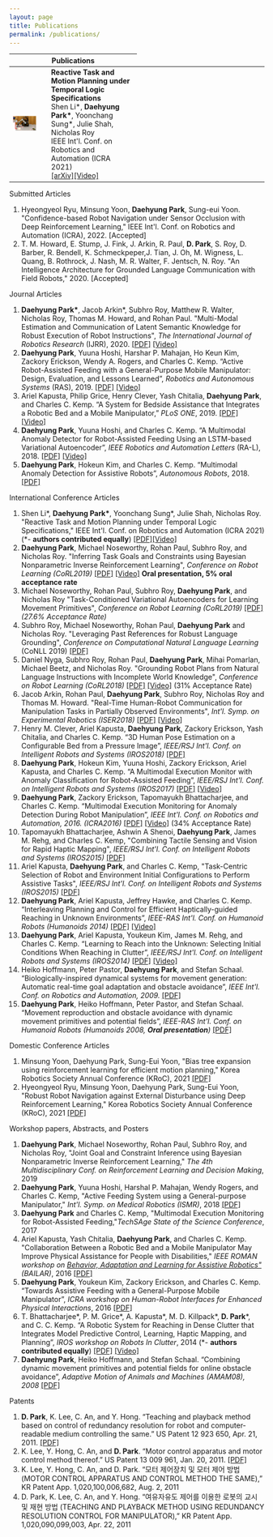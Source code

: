 ```yaml
---
layout: page
title: Publications
permalink: /publications/
---
```

<!--
If you want to change the style of the table, please look at the publication tag in _sass/_layout.scss.
-->

<!---------------- Publications --------------------->
<table>
<colgroup>
<col width="15%" />
<col width="35%" />
<col width="15%" />
<col width="35%" />
</colgroup>
<thead>
<tr>
<th class="caption" colspan="2">Publications</th>
</tr>
</thead>
<tbody>
<tr>
<td>
    <a href="/assets/reactive.png" data-lightbox="reactive" >
      <img style="width: 75%" src="/assets/reactive.png">
      </a>
</td>
<td>
    <b>Reactive Task and Motion Planning under Temporal Logic Specifications</b><br>
    Shen Li*, <b>Daehyung Park*</b>, Yoonchang Sung*, Julie Shah, Nicholas Roy<br>
    IEEE Int'l. Conf. on Robotics and Automation (ICRA 2021)<br>  
   <a href="https://arxiv.org/abs/2103.14464" target="_blank">[arXiv]</a><a href="https://www.youtube.com/watch?v=5PrCu_hS31w" target="_blank">[Video]</a>
</td>

</tr>
</tbody>
</table>


<!------------------- Submitted Articles --------------------->
<div class="publication">
<div class="pub-title"> Submitted Articles </div>

<ol>

  
<div class="pub-item"><li>
Hyeongyeol Ryu, Minsung Yoon, <b>Daehyung Park</b>, Sung-eui Yoon. "Confidence-based Robot Navigation under Sensor Occlusion with Deep Reinforcement Learning," IEEE Int'l. Conf. on Robotics and Automation (ICRA), 2022. [Accepted]
</li></div>
  
<div class="pub-item"><li>
T. M. Howard, E. Stump, J. Fink, J. Arkin, R. Paul, <b>D. Park</b>, S. Roy, D. Barber, R. Bendell, K. Schmeckpeper,J. Tian, J. Oh, M. Wigness, L. Quang, B. Rothrock, J. Nash, M. R. Walter, F. Jentsch, N. Roy. "An Intelligence Architecture for Grounded Language Communication with Field Robots," 2020. [Accepted]
</li></div>

  
</ol>

</div>


<!------------------- Journal Articles --------------------->
<div class="publication">
<div class="pub-title"> Journal Articles </div>


<ol>

<div class="pub-item"><li>
<b>Daehyung Park*</b>, Jacob Arkin*, Subhro Roy, Matthew R. Walter, Nicholas Roy, Thomas M. Howard, and Rohan Paul. "Multi-Modal Estimation and Communication of Latent Semantic Knowledge for Robust Execution of Robot Instructions", <i>The International Journal of Robotics Research </i>(IJRR), 2020. <a href="https://journals.sagepub.com/eprint/PSW4Z5AXF4AYTSXRN7AI/full" target="_blank">[PDF]</a> <a href="https://www.youtube.com/watch?v=BfCeYsTvaOw&amp;feature=youtu.be" target="_blank">[Video]</a>
</li></div>

<div class="pub-item"><li>
<b>Daehyung Park</b>, Yuuna Hoshi, Harshar P. Mahajan, Ho Keun Kim, Zackory Erickson, Wendy A. Rogers, and Charles C. Kemp. “Active Robot-Assisted Feeding with a General-Purpose Mobile Manipulator: Design, Evaluation, and Lessons Learned”, <i>Robotics and Autonomous Systems</i> (RAS), 2019. <a href="https://www.sciencedirect.com/science/article/abs/pii/S0921889018307061" target="_blank">[PDF]</a> <a href="https://www.youtube.com/watch?v=I5gqtk6Cln8" target="_blank">[Video]</a>
</li></div>

<div class="pub-item"><li>
Ariel Kapusta, Philip Grice, Henry Clever, Yash Chitalia, <b>Daehyung Park</b>, and Charles C. Kemp. “A System for Bedside Assistance that Integrates a Robotic Bed and a Mobile Manipulator,” <i>PLoS ONE</i>, 2019. <a href="https://journals.plos.org/plosone/article?id=10.1371/journal.pone.0221854" target="_blank">[PDF]</a> <a href="https://ndownloader.figshare.com/files/18019598" target="_blank">[Video]</a>
</li></div>

<div class="pub-item"><li>
<b>Daehyung Park</b>, Yuuna Hoshi, and Charles C. Kemp. “A Multimodal Anomaly Detector for Robot-Assisted Feeding Using an LSTM-based Variational Autoencoder”, <i>IEEE Robotics and Automation Letters</i> (RA-L), 2018. <a href="http://ieeexplore.ieee.org/document/8279425/" target="_blank">[PDF]</a> <a href="https://youtu.be/ZMAGEQx5Uy8" target="_blank">[Video]</a>
</li></div>

<div class="pub-item"><li>
<b> Daehyung Park</b>, Hokeun Kim, and Charles C. Kemp. “Multimodal Anomaly Detection for Assistive Robots”, <i>Autonomous Robots</i>, 2018. <a href="https://link.springer.com/article/10.1007/s10514-018-9733-6" target="_blank">[PDF]</a>
</li></div>

</ol>

</div>

<!-- <p align="left" style="text-align:left"><span style="font-family:times new roman,serif"><font size="3"><i><br />
</i></font></span></p>
<p align="left" style="text-align:left"><a href="https://youtu.be/gLcPZQnDmkk" target="_blank"></a></p> -->


<!------------------- International Conference Articles --------------------->
<div class="publication">
<div class="pub-title"> International Conference Articles </div>

<ol>

<div class="pub-item"><li>
Shen Li*, <b>Daehyung Park*</b>, Yoonchang Sung*, Julie Shah, Nicholas Roy. "Reactive Task and Motion Planning under Temporal Logic Specifications," IEEE Int'l. Conf. on Robotics and Automation (ICRA 2021) (*- <b>authors contributed equally</b>) <a href="https://arxiv.org/abs/2103.14464" target="_blank">[PDF]</a><a href="https://www.youtube.com/watch?v=5PrCu_hS31w" target="_blank">[Video]</a>
</li></div>

<div class="pub-item"><li>
<b>Daehyung Park</b>, Michael Noseworthy, Rohan Paul, Subhro Roy, and Nicholas Roy. "Inferring Task Goals and Constraints using Bayesian Nonparametric Inverse Reinforcement Learning", <i>Conference on Robot Learning (CoRL2019) </i> <a href="https://drive.google.com/open?id=1bswpgVJDXp_9vh55_Gz1cAbylhhjQqhS" target="_blank">[PDF]</a> <a href="https://youtu.be/HgaqH4PWcTI" target="_blank">[Video]</a> <b>Oral presentation, 5% oral acceptance rate</b>
</li></div>

<div class="pub-item"><li>
Michael Noseworthy, Rohan Paul, Subhro Roy, <b>Daehyung Park</b>, and Nicholas Roy "Task-Conditioned Variational Autoencoders for Learning Movement Primitives", <i>Conference on Robot Learning (CoRL2019) </i> <a href="https://drive.google.com/open?id=1HckF-IYaj3zbe2CTSL30VKuHluAtsBBl" target="_blank">[PDF]</a> <i>(27.6% Acceptance Rate)</i>
</li></div>

<div class="pub-item"><li>
Subhro Roy, Michael Noseworthy, Rohan Paul, <b>Daehyung Park</b> and Nicholas Roy. "Leveraging Past References for Robust Language Grounding", <i>Conference on Computational Natural Language Learning</i> (CoNLL 2019) <a href="https://www.aclweb.org/anthology/K19-1040/" target="_blank">[PDF]</a>
</li></div>

<div class="pub-item"><li>
Daniel Nyga, Subhro Roy, Rohan Paul, <b>Daehyung Park</b>, Mihai Pomarlan, Michael Beetz, and Nicholas Roy. "Grounding Robot Plans from Natural Language Instructions with Incomplete World Knowledge", <i>Conference on Robot Learning (CoRL2018)</i> <a href="http://proceedings.mlr.press/v87/nyga18a/nyga18a.pdf" target="_blank">[PDF]</a> <a href="https://youtu.be/uWv-l7XMoB8" target="_blank">[Video]</a> (31% Acceptance Rate)
</li></div>

<div class="pub-item"><li>
Jacob Arkin, Rohan Paul, <b>Daehyung Park</b>, Subhro Roy, Nicholas Roy and Thomas M. Howard. "Real-Time Human-Robot Communication for Manipulation Tasks in Partially Observed Environments", <i>Int'l. Symp. on Experimental Robotics (ISER2018)</i> <a href="https://link.springer.com/chapter/10.1007/978-3-030-33950-0_39" target="_blank">[PDF]</a> <a href="https://youtu.be/JTVJkJavU6g" target="_blank">[Video]</a>
</li></div>

<div class="pub-item"><li>
Henry M. Clever, Ariel Kapusta, <b>Daehyung Park</b>, Zackory Erickson, Yash Chitalia, and Charles C. Kemp. “3D Human Pose Estimation on a Configurable Bed from a Pressure Image”, <i>IEEE/RSJ Int'l. Conf. on Intelligent Robots and Systems (IROS2018)</i> <a href="https://arxiv.org/abs/1804.07873" target="_blank">[PDF]</a>
</li></div>

<div class="pub-item"><li>
<b>Daehyung Park</b>, Hokeun Kim, Yuuna Hoshi, Zackory Erickson, Ariel Kapusta, and Charles C. Kemp. “A Multimodal Execution Monitor with Anomaly Classification for Robot-Assisted Feeding”, <i>IEEE/RSJ Int'l. Conf. on Intelligent Robots and Systems (IROS2017)</i> <a href="https://ieeexplore.ieee.org/abstract/document/8206437" target="_blank">[PDF]</a> <a href="https://youtu.be/KQlVSz3URnA" target="_blank">[Video]</a>
</li></div>

<div class="pub-item"><li>
<b> Daehyung Park</b>, Zackory Erickson, Tapomayukh Bhattacharjee, and Charles C. Kemp. “Multimodal Execution Monitoring for Anomaly Detection During Robot Manipulation”, <i>IEEE Int'l. Conf. on Robotics and Automation, 2016. (ICRA2016)</i> <a href="https://ieeexplore.ieee.org/document/7487160" target="_blank">[PDF]</a> <a href="https://youtu.be/gLcPZQnDmkk" target="_blank">[Video]</a> (34% Acceptance Rate)
</li></div>

<div class="pub-item"><li>
Tapomayukh Bhattacharjee, Ashwin A Shenoi, <b>Daehyung Park</b>, James M. Rehg, and Charles C. Kemp, "Combining Tactile Sensing and Vision for Rapid Haptic Mapping", <i>IEEE/RSJ Int'l. Conf. on Intelligent Robots and Systems (IROS2015)</i> <a href="https://ieeexplore.ieee.org/document/7353522" target="_blank">[PDF]</a>
</li></div>

<div class="pub-item"><li>
Ariel Kapusta, <b>Daehyung Park</b>, and Charles C. Kemp, "Task-Centric Selection of Robot and Environment Initial Configurations to Perform Assistive Tasks", <i>IEEE/RSJ Int'l. Conf. on Intelligent Robots and Systems (IROS2015)</i> <a href="https://ieeexplore.ieee.org/document/7353563" target="_blank">[PDF]</a>
</li></div>

<div class="pub-item"><li>
<b>Daehyung Park</b>, Ariel Kapusta, Jeffrey Hawke, and Charles C. Kemp. “Interleaving Planning and Control for Efficient Haptically-guided Reaching in Unknown Environments”, <i>IEEE-RAS Int'l. Conf. on Humanoid Robots (Humanoids 2014)</i> <a href="https://ieeexplore.ieee.org/document/7041456" target="_blank">[PDF]</a> <a href="https://youtu.be/WHHv3womkYs" target="_blank">[Video]</a>
</li></div>

<div class="pub-item"><li>
<b>Daehyung Park</b>, Ariel Kapusta, Youkeun Kim, James M. Rehg, and Charles C. Kemp. “Learning to Reach into the Unknown: Selecting Initial Conditions When Reaching in Clutter”, <i>IEEE/RSJ Int'l. Conf. on Intelligent Robots and Systems (IROS2014)</i> <a href="https://ieeexplore.ieee.org/document/6942625" target="_blank">[PDF]</a> <a href="https://youtu.be/Gjy-MDEbZUU" target="_blank">[Video]</a>
</li></div>

<div class="pub-item"><li>
Heiko Hoffmann, Peter Pastor, <b>Daehyung Park</b>, and Stefan Schaal. “Biologically-inspired dynamical systems for movement generation: Automatic real-time goal adaptation and obstacle avoidance”, <i>IEEE Int'l. Conf. on Robotics and Automation, 2009. </i> <a href="https://ieeexplore.ieee.org/document/5152423">[PDF]</a>
</li></div>

<div class="pub-item"><li>
<b> Daehyung Park</b>, Heiko Hoffmann, Peter Pastor, and Stefan Schaal. “Movement reproduction and obstacle avoidance with dynamic movement primitives and potential fields”, <i>IEEE-RAS Int'l. Conf. on Humanoid Robots (Humanoids 2008, <b>Oral presentation</b>)</i> <a href="https://ieeexplore.ieee.org/document/4755937">[PDF]</a>
</li></div>

</ol>

</div>

<!------------------- Domestic Conference Articles --------------------->
<div class="publication">
<div class="pub-title"> Domestic Conference Articles </div>

<ol>

<div class="pub-item"><li>
Minsung Yoon, Daehyung Park, Sung-Eui Yoon, "Bias tree expansion using reinforcement learning for efficient motion planning," Korea Robotics Society Annual Conference (KRoC), 2021 <a href="https://www.google.com/url?q=https%3A%2F%2Fsgvr.kaist.ac.kr%2Fwp-content%2Fuploads%2F2021%2F06%2FRLRRT_MinsungYoon.pdf&sa=D&sntz=1&usg=AFQjCNHsEW4HewmzI_r8wXO1Bs1-5xbMrg" target="_blank">[PDF]</a>
</li></div>

<div class="pub-item"><li>
Hyeongyeol Ryu, Minsung Yoon, Daehyung Park, Sung-Eui Yoon, "Robust Robot Navigation against External Disturbance using Deep Reinforcement Learning," Korea Robotics Society Annual Conference (KRoC), 2021 <a href="https://www.google.com/url?q=https%3A%2F%2Fsgvr.kaist.ac.kr%2Fwp-content%2Fuploads%2F2021%2F06%2FRobust_Robot_Navigation_against_External_Disturbance_KRoC21.pdf&sa=D&sntz=1&usg=AFQjCNHxir5qxnnAHrvPaTzHdfWrtOpV4Q" target="_blank">[PDF]</a>
</li></div>


</ol>

</div>


<!------------------- Workshop papers, Abstracts, and Posters --------------------->

<div class="publication">
<div class="pub-title"> Workshop papers, Abstracts, and Posters </div>

<ol>

<div class="pub-item"><li>
<!-- No PDF link -->
<b>Daehyung Park</b>, Michael Noseworthy, Rohan Paul, Subhro Roy, and Nicholas Roy, "Joint Goal and Constraint Inference using Bayesian Nonparametric Inverse Reinforcement Learning," <i>The 4th Multidisciplinary Conf. on Reinforcement Learning and Decision Making</i>, 2019
</li></div>

<div class="pub-item"><li>
<b>Daehyung Park</b>, Yuuna Hoshi, Harshal P. Mahajan, Wendy Rogers, and Charles C. Kemp, "Active Feeding System using a General-purpose Manipulator," <i>Int'l. Symp. on Medical Robotics (ISMR)</i>, 2018 <a href="https://arxiv.org/abs/1904.03568#:~:text=The%20meal%2Dassistance%20system%20uses,head%20movement%20by%20the%20user." target="_blank">[PDF]</a>
</li></div>

<div class="pub-item"><li>
<!-- No PDF link -->
<b>Daehyung Park</b> and Charles C. Kemp, "Multimodal Execution Monitoring for Robot-Assisted Feeding,"<i>TechSAge State of the Science Conference</i>, 2017
</li></div>

<div class="pub-item"><li>
Ariel Kapusta, Yash Chitalia, <b>Daehyung Park</b>, and Charles C. Kemp. "Collaboration Between a Robotic Bed and a Mobile Manipulator May Improve Physical Assistance for People with Disabilities," <i>IEEE ROMAN workshop on </i><i><a href="http://www.cogrobotics.unina.it">Behavior, Adaptation and Learning for Assistive Robotics"</a> (BAILAR)</i>, 2016 <a href="http://pwp.gatech.edu/hrl/wp-content/uploads/sites/231/2016/07/collaboration-robotic-bed.pdf">[PDF]</a>
</li></div>

<div class="pub-item"><li>
<b>Daehyung Park</b>, Youkeun Kim, Zackory Erickson, and Charles C. Kemp. “Towards Assistive Feeding with a General-Purpose Mobile Manipulator”, <i>ICRA workshop on</i> <i>Human-Robot Interfaces for Enhanced Physical Interactions</i>, 2016 <a href="https://arxiv.org/abs/1605.07996" target="_blank">[PDF]</a>
</li></div>

<div class="pub-item"><li>
T. Bhattacharjee*, P. M. Grice*, A. Kapusta*, M. D. Killpack*, <b>D. Park</b>*, and C. C. Kemp. “A Robotic System for Reaching in Dense Clutter that Integrates Model Predictive Control, Learning, Haptic Mapping, and Planning”, <i>IROS workshop on Robots In Clutter</i>, 2014 (*- <b>authors contributed equally</b>) <a href="https://smartech.gatech.edu/handle/1853/53336" target="_blank">[PDF]</a> <a href="https://youtu.be/NhZBGYrMRPw" target="_blank">[Video]</a>
</li></div>

<div class="pub-item"><li>
<b>Daehyung Park</b>, Heiko Hoffmann, and Stefan Schaal. “Combining dynamic movement primitives and potential fields for online obstacle avoidance”, <i>Adaptive Motion of Animals and Machines (AMAM08), 2008</i> <a href="http://heikohoffmann.de/documents/daedmp.pdf">[PDF]</a>
</li></div>

</ol>

</div>

<!------------------- Patents --------------------->
<div class="publication">
<div class="pub-title"> Patents </div>

<ol> 

<div class="pub-item"><li>
<b>D. Park</b>, K. Lee, C. An, and Y. Hong. “Teaching and playback method based on control of redundancy resolution for robot and computer-readable medium controlling the same.” US Patent 12 923 650, Apr. 21, 2011. <a href="https://scienceon.kisti.re.kr/srch/selectPORSrchPatent.do?cn=USP2013108560122&dbt=USPA" target="_blank">[PDF]</a>
</li></div>

<div class="pub-item"><li>
K. Lee, Y. Hong, C. An, and <b>D. Park</b>. “Motor control apparatus and motor control method thereof.” US Patent 13 009 961, Jan. 20, 2011. <a href="https://scienceon.kisti.re.kr/srch/selectPORSrchPatent.do?cn=USP2008087408315">[PDF]</a>
</li></div>

<div class="pub-item"><li>
K. Lee, Y. Hong, C. An, and D. Park. “모터 제어장치 및 모터 제어 방법(MOTOR CONTROL APPARATUS AND CONTROL METHOD THE SAME),” KR Patent App. 1,020,100,006,682, Aug. 2, 2011
</li></div>

<div class="pub-item"><li>
D. Park, K. Lee, C. An, and Y. Hong. “여유자유도 제어를 이용한 로봇의 교시 및 재현 방법 (TEACHING AND PLAYBACK METHOD USING REDUNDANCY RESOLUTION CONTROL FOR MANIPULATOR),” KR Patent App. 1,020,090,099,003, Apr. 22, 2011
</li></div>

</ol>

</div>
